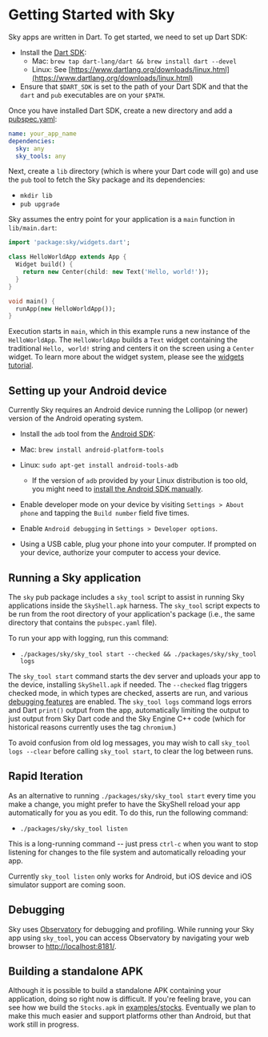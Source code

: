 Getting Started with Sky
========================

Sky apps are written in Dart. To get started, we need to set up Dart SDK:

 - Install the [Dart SDK](https://www.dartlang.org/downloads/):
   - Mac: `brew tap dart-lang/dart && brew install dart --devel`
   - Linux: See [https://www.dartlang.org/downloads/linux.html](https://www.dartlang.org/downloads/linux.html)
 - Ensure that `$DART_SDK` is set to the path of your Dart SDK and that the
   `dart` and `pub` executables are on your `$PATH`.

Once you have installed Dart SDK, create a new directory and add a
[pubspec.yaml](https://www.dartlang.org/tools/pub/pubspec.html):

```yaml
name: your_app_name
dependencies:
  sky: any
  sky_tools: any
```

Next, create a `lib` directory (which is where your Dart code will go) and use
the `pub` tool to fetch the Sky package and its dependencies:

 - `mkdir lib`
 - `pub upgrade`

Sky assumes the entry point for your application is a `main` function in
`lib/main.dart`:

```dart
import 'package:sky/widgets.dart';

class HelloWorldApp extends App {
  Widget build() {
    return new Center(child: new Text('Hello, world!'));
  }
}

void main() {
  runApp(new HelloWorldApp());
}
```

Execution starts in `main`, which in this example runs a new instance of the `HelloWorldApp`.
The `HelloWorldApp` builds a `Text` widget containing the traditional `Hello, world!`
string and centers it on the screen using a `Center` widget. To learn more about
the widget system, please see the
[widgets tutorial](https://github.com/domokit/sky_engine/blob/master/sky/packages/sky/lib/src/widgets/README.md).

Setting up your Android device
-------------------------

Currently Sky requires an Android device running the Lollipop (or newer) version
of the Android operating system.

 - Install the `adb` tool from the [Android SDK](https://developer.android.com/sdk/installing/index.html?pkg=tools):
  - Mac: `brew install android-platform-tools`
  - Linux: `sudo apt-get install android-tools-adb`
    - If the version of `adb` provided by your Linux distribution is too old,
      you might need to [install the Android SDK manually](https://developer.android.com/sdk/installing/index.html?pkg=tools]).

 - Enable developer mode on your device by visiting `Settings > About phone`
   and tapping the `Build number` field five times.

 - Enable `Android debugging` in `Settings > Developer options`.

 - Using a USB cable, plug your phone into your computer. If prompted on your
   device, authorize your computer to access your device.

Running a Sky application
-------------------------

The `sky` pub package includes a `sky_tool` script to assist in running
Sky applications inside the `SkyShell.apk` harness.  The `sky_tool` script
expects to be run from the root directory of your application's package (i.e.,
the same directory that contains the `pubspec.yaml` file).

To run your app with logging, run this command:
 - `./packages/sky/sky_tool start --checked && ./packages/sky/sky_tool logs`

The `sky_tool start` command starts the dev server and uploads your app to the device, installing `SkyShell.apk` if needed.
The `--checked` flag triggers checked mode, in which types are checked, asserts are run, and
various [debugging features](https://github.com/domokit/sky_engine/blob/master/sky/packages/sky/lib/base/debug.dart) are enabled.
The `sky_tool logs` command logs errors and Dart `print()` output from the app, automatically limiting the output to just output from Sky Dart code and the Sky Engine C++ code (which
for historical reasons currently uses the tag `chromium`.)

To avoid confusion from old log messages, you may wish to call `sky_tool logs --clear` before calling
`sky_tool start`, to clear the log between runs.

Rapid Iteration
---------------

As an alternative to running `./packages/sky/sky_tool start` every time you make a change,
you might prefer to have the SkyShell reload your app automatically for you as you edit.  To
do this, run the following command:

 - `./packages/sky/sky_tool listen`

This is a long-running command -- just press `ctrl-c` when you want to stop listening for
changes to the file system and automatically reloading your app.

Currently `sky_tool listen` only works for Android, but iOS device and iOS simulator support
are coming soon.

Debugging
---------

Sky uses [Observatory](https://www.dartlang.org/tools/observatory/) for
debugging and profiling. While running your Sky app using `sky_tool`, you can
access Observatory by navigating your web browser to
[http://localhost:8181/](http://localhost:8181/).

Building a standalone APK
-------------------------

Although it is possible to build a standalone APK containing your application,
doing so right now is difficult. If you're feeling brave, you can see how we
build the `Stocks.apk` in
[examples/stocks](https://github.com/domokit/sky_engine/tree/master/examples/stocks).
Eventually we plan to make this much easier and support platforms other than
Android, but that work still in progress.
